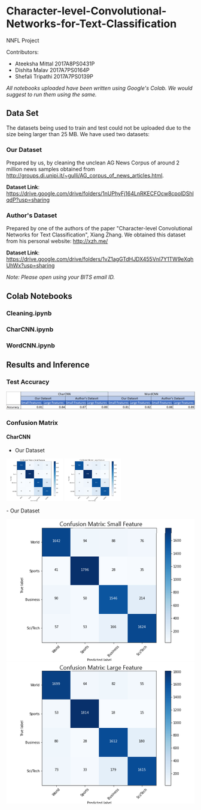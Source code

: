 # Character-level-Convolutional-Networks-for-Text-Classification
NNFL Project

Contributors: 
- Ateeksha Mittal 2017A8PS0431P
- Dishita Malav 2017A7PS0164P
- Shefali Tripathi 2017A7PS0139P

*All notebooks uploaded have been written using Google's Colab. We would suggest to run them using the same.*

## Data Set

The datasets being used to train and test could not be uploaded due to the size being larger than 25 MB.
We have used two datasets:

### Our Dataset

Prepared by us, by cleaning the unclean AG News Corpus of around 2 million news samples obtained from http://groups.di.unipi.it/~gulli/AG_corpus_of_news_articles.html. 

**Dataset Link**: https://drive.google.com/drive/folders/1nUPhyFj164LnRKECFOcw8cpoIDShlqdP?usp=sharing

### Author's Dataset

Prepared by one of the authors of the paper "Character-level Convolutional Networks for Text Classification", Xiang Zhang.
We obtained this dataset from his personal website: http://xzh.me/

**Dataset Link**: https://drive.google.com/drive/folders/1vZ1agGTdHJDX455Vnl7Y1TW9eXqhUhWx?usp=sharing

*Note: Please open using your BITS email ID.*

## Colab Notebooks

### Cleaning.ipynb
### CharCNN.ipynb
### WordCNN.ipynb

## Results and Inference
### Test Accuracy

![TE_ACC](Results/acc.png)

### Confusion Matrix
#### CharCNN
- Our Dataset
<p float = "left">
  <img src = "Results/CharCNN/cm_15epochs_ourDataset_small.png" width = "30%" height = "30%" >
  <img src = "Results/CharCNN/cm_15epochs_ourDataset_large.png" width = "30%" height = "30%" >
</p>
- Our Dataset

![small_auth](Results/CharCNN/cm_15epochs_author_small.png) ![large_auth](Results/CharCNN/cm_15epochs_author_large.png)
